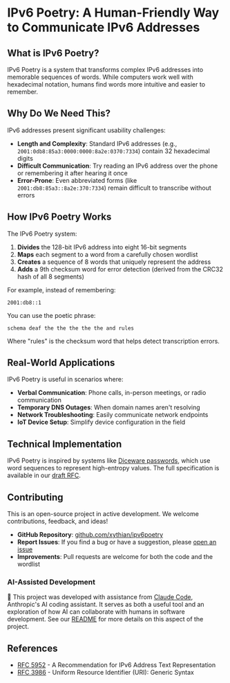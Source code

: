 # IPv6 Poetry: A Human-Friendly Way to Communicate IPv6 Addresses

## What is IPv6 Poetry?

IPv6 Poetry is a system that transforms complex IPv6 addresses into memorable sequences of words. While computers work well with hexadecimal notation, humans find words more intuitive and easier to remember. 

## Why Do We Need This?

IPv6 addresses present significant usability challenges:

- **Length and Complexity**: Standard IPv6 addresses (e.g., `2001:0db8:85a3:0000:0000:8a2e:0370:7334`) contain 32 hexadecimal digits
- **Difficult Communication**: Try reading an IPv6 address over the phone or remembering it after hearing it once
- **Error-Prone**: Even abbreviated forms (like `2001:db8:85a3::8a2e:370:7334`) remain difficult to transcribe without errors

## How IPv6 Poetry Works

The IPv6 Poetry system:

1. **Divides** the 128-bit IPv6 address into eight 16-bit segments
2. **Maps** each segment to a word from a carefully chosen wordlist
3. **Creates** a sequence of 8 words that uniquely represent the address
4. **Adds** a 9th checksum word for error detection (derived from the CRC32 hash of all 8 segments)

For example, instead of remembering:
```
2001:db8::1
```

You can use the poetic phrase:
```
schema deaf the the the the the and rules
```

Where "rules" is the checksum word that helps detect transcription errors.

## Real-World Applications

IPv6 Poetry is useful in scenarios where:

- **Verbal Communication**: Phone calls, in-person meetings, or radio communication
- **Temporary DNS Outages**: When domain names aren't resolving
- **Network Troubleshooting**: Easily communicate network endpoints
- **IoT Device Setup**: Simplify device configuration in the field

## Technical Implementation

IPv6 Poetry is inspired by systems like [Diceware passwords](https://diceware.dmuth.org), which use word sequences to represent high-entropy values. The full specification is available in our [draft RFC](/rfc).

## Contributing

This is an open-source project in active development. We welcome contributions, feedback, and ideas!

- **GitHub Repository**: [github.com/xythian/ipv6poetry](https://github.com/xythian/ipv6poetry)
- **Report Issues**: If you find a bug or have a suggestion, please [open an issue](https://github.com/xythian/ipv6poetry/issues)
- **Improvements**: Pull requests are welcome for both the code and the wordlist

### AI-Assisted Development

🤖 This project was developed with assistance from [Claude Code](https://claude.ai/code), Anthropic's AI coding assistant. It serves as both a useful tool and an exploration of how AI can collaborate with humans in software development. See our [README](https://github.com/xythian/ipv6poetry#ai-collaboration) for more details on this aspect of the project.

## References

- [RFC 5952](https://www.rfc-editor.org/rfc/rfc5952) - A Recommendation for IPv6 Address Text Representation
- [RFC 3986](https://www.rfc-editor.org/rfc/rfc3986) - Uniform Resource Identifier (URI): Generic Syntax